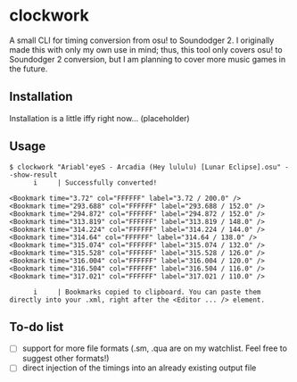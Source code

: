 # clockwork
A small CLI for timing conversion from osu! to Soundodger 2. I originally made this with only my own use in mind; thus, this tool only covers osu! to Soundodger 2 conversion, but I am planning to cover more music games in the future.

## Installation
Installation is a little iffy right now... (placeholder)

## Usage
```
$ clockwork "Ariabl'eyeS - Arcadia (Hey lululu) [Lunar Eclipse].osu" --show-result
      i     | Successfully converted!

<Bookmark time="3.72" col="FFFFFF" label="3.72 / 200.0" />
<Bookmark time="293.688" col="FFFFFF" label="293.688 / 152.0" />
<Bookmark time="294.872" col="FFFFFF" label="294.872 / 152.0" />
<Bookmark time="313.819" col="FFFFFF" label="313.819 / 148.0" />
<Bookmark time="314.224" col="FFFFFF" label="314.224 / 144.0" />
<Bookmark time="314.64" col="FFFFFF" label="314.64 / 138.0" />
<Bookmark time="315.074" col="FFFFFF" label="315.074 / 132.0" />
<Bookmark time="315.528" col="FFFFFF" label="315.528 / 126.0" />
<Bookmark time="316.004" col="FFFFFF" label="316.004 / 120.0" />
<Bookmark time="316.504" col="FFFFFF" label="316.504 / 116.0" />
<Bookmark time="317.021" col="FFFFFF" label="317.021 / 110.0" />

      i     | Bookmarks copied to clipboard. You can paste them directly into your .xml, right after the <Editor ... /> element.
```

## To-do list
- [ ] support for more file formats (.sm, .qua are on my watchlist. Feel free to suggest other formats!)
- [ ] direct injection of the timings into an already existing output file
